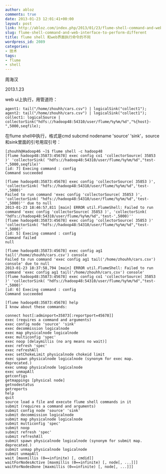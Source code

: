 ```yaml
---
author: abloz
comments: true
date: 2013-01-23 12:01:41+00:00
layout: post
link: http://abloz.com/index.php/2013/01/23/flume-shell-command-and-web-interface-to-perform-different/
slug: flume-shell-command-and-web-interface-to-perform-different
title: flume shell 和web界面执行命令的不同
wordpress_id: 2089
categories:
- 技术
tags:
- flume
- shell
---
```


周海汉

2013.1.23

web ui上执行，用管道符：

    
    
    agent1: tail("/home/zhouhh/cars.csv") | logicalSink("collect1");
    agent2: tail("/home/zhouhh/cars.csv") | logicalSink("collect1");
    collect1: logicalSource | collectorSink("hdfs://hadoop48:54310/user/flume/%y%m/%d","%{host}-",5000,seqfile);
    




在flume shell中执行，格式是cmd subcmd nodename 'source' 'sink'，source和sink里面的引号用双引号：


    
    
    [zhouhh@Hadoop46 ~]$ flume shell -c hadoop48
    [flume hadoop48:35873:45678] exec config co1 'collectorSource( 35853 )' 'collectorSink( "hdfs://hadoop48:54310/user/flume/%y%m/%d","test-",5000,seqfile)'
    [id: 7] Execing command : config
    Command succeeded
    
    [flume hadoop48:35873:45678] exec config 'collectorSource( 35853 )', 'collectorSink( "hdfs://hadoop48:54310/user/flume/%y%m/%d",'test-',5000)'
    Failed to run command 'exec config 'collectorSource( 35853 )', 'collectorSink( "hdfs://hadoop48:54310/user/flume/%y%m/%d",'test-',5000)'' due to null
    2013-01-23 18:46:57,811 [main] ERROR util.FlumeShell: Failed to run command 'exec config 'collectorSource( 35853 )', 'collectorSink( "hdfs://hadoop48:54310/user/flume/%y%m/%d",'test-',5000)''
    [flume hadoop48:35873:45678] exec config 'collectorSource( 35853 )' 'collectorSink( "hdfs://hadoop48:54310/user/flume/%y%m/%d","test-",5000)'
    [id: 5] Execing command : config
    Command failed
    null
    
    [flume hadoop48:35873:45678] exec config ag1 tail('/home/zhouhh/cars.csv') console
    Failed to run command 'exec config ag1 tail('/home/zhouhh/cars.csv') console' due to null
    2013-01-23 18:37:58,794 [main] ERROR util.FlumeShell: Failed to run command 'exec config ag1 tail('/home/zhouhh/cars.csv') console'
    [flume hadoop48:35873:45678] exec config co1 'collectorSource( 35853 )' 'collectorSink( "hdfs://hadoop48:54310/user/flume/%y%m/%d","test-",5000)'
    [id: 6] Execing command : config
    Command succeeded
    
    [flume hadoop48:35873:45678] help
    I know about these commands:
    
    connect host[:adminport=35873[:reportport=45678]]
    exec (requires a command and arguments)
    exec config node 'source' 'sink'
    exec decommission logicalnode
    exec map physicalnode logicalnode
    exec multiconfig 'spec'
    exec noop [delaymillis (no arg means no wait)]
    exec refresh 'spec'
    exec refreshAll
    exec setChokeLimit physicalnode chokeid limit
    exec spawn physicalnode logicalnode (synonym for exec map. deprecated.)
    exec unmap physicalnode logicalnode
    exec unmapAll
    getconfigs
    getmappings [physical node]
    getnodestatus
    getreports
    help
    quit
    source load a file and execute flume shell commands in it
    submit (requires a command and arguments)
    submit config node 'source' 'sink'
    submit decommission logicalnode
    submit map physicalnode logicalnode
    submit multiconfig 'spec'
    submit noop
    submit refresh 'spec'
    submit refreshAll
    submit spawn physicalnode logicalnode (synonym for submit map. deprecated.)
    submit unmap physicalnode logicalnode
    submit unmapAll
    wait [maxmillis (0==infinite) [, cmdid]]
    waitForNodesActive [maxmillis (0==infinite) [, node[, ...]]]
    waitForNodesDone [maxmillis (0==infinite) [, node[, ...]]]
    
